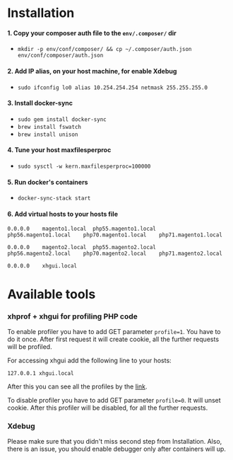 # Installation

#### 1. Copy your composer auth file to the `env/.composer/` dir
   * `mkdir -p env/conf/composer/ && cp ~/.composer/auth.json env/conf/composer/auth.json`

#### 2. Add IP alias, on your host machine, for enable Xdebug
   * `sudo ifconfig lo0 alias 10.254.254.254 netmask 255.255.255.0`

#### 3. Install docker-sync
   * `sudo gem install docker-sync`
   * `brew install fswatch`
   * `brew install unison`

#### 4. Tune your host maxfilesperproc
   * `sudo sysctl -w kern.maxfilesperproc=100000`

#### 5. Run docker's containers
   * `docker-sync-stack start`

#### 6. Add virtual hosts to your hosts file
`0.0.0.0	magento1.local	php55.magento1.local	php56.magento1.local	php70.magento1.local	php71.magento1.local`

`0.0.0.0	magento2.local	php55.magento2.local	php56.magento2.local	php70.magento2.local	php71.magento2.local`

`0.0.0.0	xhgui.local`

# Available tools

### xhprof + xhgui for profiling PHP code
To enable profiler you have to add GET parameter `profile=1`. You have to do it once.
After first request it will create cookie, all the further requests will be profiled.

For accessing xhgui add the following line to your hosts:

`127.0.0.1 xhgui.local`

After this you can see all the profiles by the [link](http://xhgui.local/).

To disable profiler you have to add GET parameter `profile=0`. It will unset cookie.
After this profiler will be disabled, for all the further requests.

### Xdebug

Please make sure that you didn't miss second step from Installation. Also, there is an issue, you should enable debugger only after containers will up.
